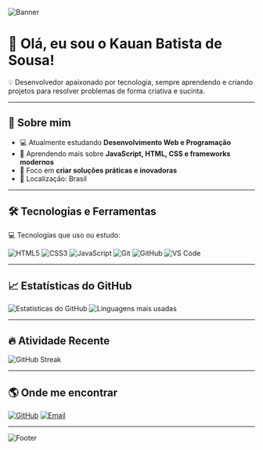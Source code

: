 ![Banner](https://capsule-render.vercel.app/api?type=waving&color=0:00c6ff,100:0072ff&height=220&section=header&text=💻%20Kauan&fontSize=45&fontColor=ffffff&animation=fadeIn&fontAlignY=35&desc=Desenvolvedor%20Web%20|%20Criatividade%20%2B%20Código&descSize=20&descAlignY=55)

# 👋 Olá, eu sou o Kauan Batista de Sousa!

💡 Desenvolvedor apaixonado por tecnologia, sempre aprendendo e criando projetos para resolver problemas de forma criativa e sucinta.

---

## 🚀 Sobre mim
- 💻 Atualmente estudando **Desenvolvimento Web e Programação**
- 🌱 Aprendendo mais sobre **JavaScript, HTML, CSS e frameworks modernos**
- 🎯 Foco em **criar soluções práticas e inovadoras**
- 📍 Localização: Brasil

---

## 🛠️ Tecnologias e Ferramentas
💻 Tecnologias que uso ou estudo:

![HTML5](https://img.shields.io/badge/HTML5-ff5722?style=for-the-badge&logo=html5&logoColor=white)
![CSS3](https://img.shields.io/badge/CSS3-2196f3?style=for-the-badge&logo=css3&logoColor=white)
![JavaScript](https://img.shields.io/badge/JavaScript-ffd600?style=for-the-badge&logo=javascript&logoColor=black)
![Git](https://img.shields.io/badge/Git-f1502f?style=for-the-badge&logo=git&logoColor=white)
![GitHub](https://img.shields.io/badge/GitHub-24292f?style=for-the-badge&logo=github&logoColor=white)
![VS Code](https://img.shields.io/badge/VS%20Code-0078d7?style=for-the-badge&logo=visualstudiocode&logoColor=white)

---

## 📈 Estatísticas do GitHub
![Estatísticas do GitHub](https://github-readme-stats.vercel.app/api?username=2Kauan&show_icons=true&theme=tokyonight&hide_border=true&bg_color=0d1117)
![Linguagens mais usadas](https://github-readme-stats.vercel.app/api/top-langs/?username=2Kauan&layout=compact&theme=tokyonight&hide_border=true&bg_color=0d1117)

---

## 🔥 Atividade Recente
![GitHub Streak](https://streak-stats.demolab.com?user=2Kauan&theme=tokyonight&hide_border=true&background=0d1117)

---

## 🌎 Onde me encontrar
[![GitHub](https://img.shields.io/badge/GitHub-24292f?style=for-the-badge&logo=github&logoColor=white)](https://github.com/2Kauan)
[![Email](https://img.shields.io/badge/Email-D14836?style=for-the-badge&logo=gmail&logoColor=white)](mailto:batistakauanzin2@gmail.com)

---


![Footer](https://capsule-render.vercel.app/api?type=waving&color=0:00c6ff,100:0072ff&height=120&section=footer)
